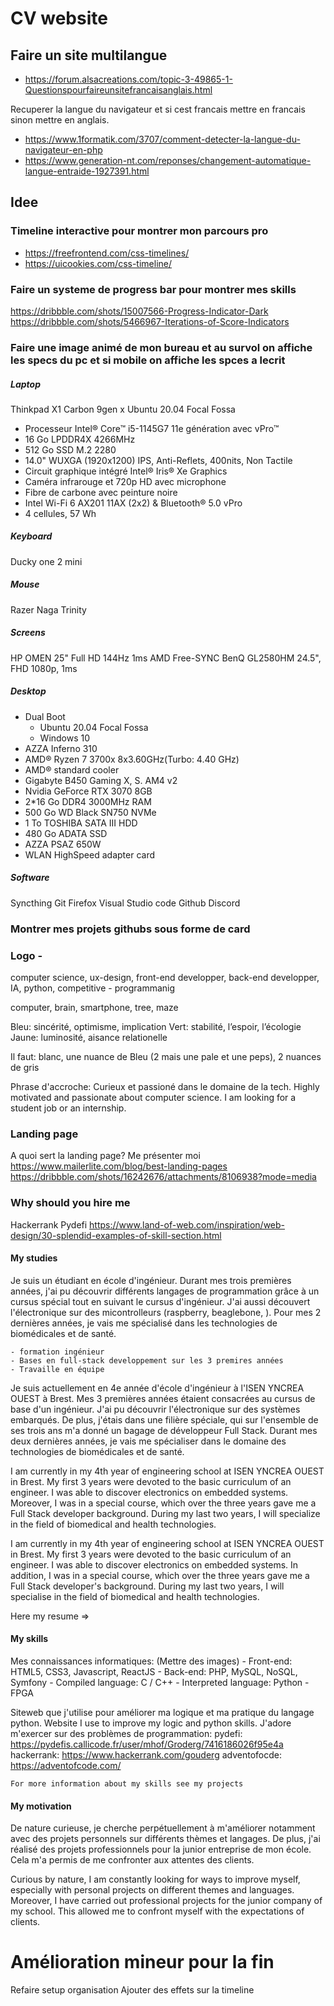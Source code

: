 # CV website

## Faire un site multilangue

 * https://forum.alsacreations.com/topic-3-49865-1-Questionspourfaireunsitefrancaisanglais.html

Recuperer la langue du navigateur et si cest francais mettre en francais sinon mettre en anglais.
 * https://www.1formatik.com/3707/comment-detecter-la-langue-du-navigateur-en-php
 * https://www.generation-nt.com/reponses/changement-automatique-langue-entraide-1927391.html

## Idee 

### Timeline interactive pour montrer mon parcours pro

 * https://freefrontend.com/css-timelines/
 * https://uicookies.com/css-timeline/

### Faire un systeme de progress bar pour montrer mes skills
https://dribbble.com/shots/15007566-Progress-Indicator-Dark
https://dribbble.com/shots/5466967-Iterations-of-Score-Indicators

### Faire une image animé de mon bureau et au survol on affiche les specs du pc et si mobile on affiche les spces a lecrit

##### Laptop
Thinkpad X1 Carbon 9gen x Ubuntu 20.04 Focal Fossa

* Processeur Intel® Core™ i5-1145G7 11e génération avec vPro™
* 16 Go LPDDR4X 4266MHz
* 512 Go SSD M.2 2280
* 14.0" WUXGA (1920x1200) IPS, Anti-Reflets, 400nits, Non Tactile
* Circuit graphique intégré Intel® Iris® Xe Graphics
* Caméra infrarouge et 720p HD avec microphone
* Fibre de carbone avec peinture noire
* Intel Wi-Fi 6 AX201 11AX (2x2) & Bluetooth® 5.0 vPro
* 4 cellules, 57 Wh

##### Keyboard
Ducky one 2 mini

##### Mouse
Razer Naga Trinity

##### Screens
HP OMEN 25" Full HD 144Hz 1ms AMD Free-SYNC
BenQ GL2580HM 24.5", FHD 1080p, 1ms

##### Desktop
* Dual Boot
    - Ubuntu 20.04 Focal Fossa
    - Windows 10
* AZZA Inferno 310
* AMD® Ryzen 7 3700x 8x3.60GHz(Turbo: 4.40 GHz)
* AMD® standard cooler 
* Gigabyte B450 Gaming X, S. AM4 v2
* Nvidia GeForce RTX 3070 8GB
* 2*16 Go DDR4 3000MHz RAM
* 500 Go WD Black SN750 NVMe
* 1 To TOSHIBA SATA III HDD
* 480 Go ADATA SSD
* AZZA PSAZ 650W
* WLAN HighSpeed adapter card

##### Software
Syncthing
Git
Firefox
Visual Studio code
Github
Discord


### Montrer mes projets githubs sous forme de card


### Logo - 
computer science, ux-design, front-end developper, back-end developper, IA, python, competitive - programmanig

computer, brain, smartphone, tree, maze

Bleu: sincérité, optimisme, implication
Vert: stabilité, l’espoir, l’écologie 
Jaune: luminosité, aisance relationelle

Il faut: blanc, une nuance de Bleu (2 mais une pale et une peps), 2 nuances de gris

Phrase d'accroche:
Curieux et passioné dans le domaine de la tech. 
Highly motivated and passionate about computer science. I am looking for a student job or an internship. 


### Landing page

A quoi sert la landing page?
Me présenter moi
https://www.mailerlite.com/blog/best-landing-pages
https://dribbble.com/shots/16242676/attachments/8106938?mode=media


### Why should you hire me

Hackerrank
Pydefi
https://www.land-of-web.com/inspiration/web-design/30-splendid-examples-of-skill-section.html
#### My studies
Je suis un étudiant en école d'ingénieur. Durant mes trois premières années, j'ai pu découvrir différents langages de programmation grâce à un cursus spécial tout en suivant le cursus d'ingénieur.
J'ai aussi découvert l'électronique sur des micontrolleurs (raspberry, beaglebone, ).
Pour mes 2 dernières années, je vais me spécialisé dans les technologies de biomédicales et de santé.


    - formation ingénieur
    - Bases en full-stack developpement sur les 3 premires années
    - Travaille en équipe

Je suis actuellement en 4e année d'école d'ingénieur à l'ISEN YNCREA OUEST à Brest. Mes 3 premières années étaient consacrées au cursus de base d'un ingénieur. J'ai pu découvrir l'électronique sur des systèmes embarqués. De plus, j'étais dans une filière spéciale, qui sur l'ensemble de ses trois ans m'a donné un bagage de développeur Full Stack.
Durant mes deux dernières années, je vais me spécialiser dans le domaine des technologies de biomédicales et de santé.

I am currently in my 4th year of engineering school at ISEN YNCREA OUEST in Brest. My first 3 years were devoted to the basic curriculum of an engineer. I was able to discover electronics on embedded systems. Moreover, I was in a special course, which over the three years gave me a Full Stack developer background.
During my last two years, I will specialize in the field of biomedical and health technologies.

I am currently in my 4th year of engineering school at ISEN YNCREA OUEST in Brest. My first 3 years were devoted to the basic curriculum of an engineer. I was able to discover electronics on embedded systems. In addition, I was in a special course, which over the three years gave me a Full Stack developer's background.
During my last two years, I will specialise in the field of biomedical and health technologies.


Here my resume => 


#### My skills
Mes connaissances informatiques: (Mettre des images)
    - Front-end: HTML5, CSS3, Javascript, ReactJS
    - Back-end: PHP, MySQL, NoSQL, Symfony
    - Compiled language: C / C++
    - Interpreted language: Python
    - FPGA


Siteweb que j'utilise pour améliorer ma logique et ma pratique du langage python.
Website I use to improve my logic and python skills.
J'adore m'exercer sur des problèmes de programmation:
    pydefi: https://pydefis.callicode.fr/user/mhof/Groderg/7416186026f95e4a
    hackerrank: https://www.hackerrank.com/gouderg
    adventofocde: https://adventofcode.com/

    For more information about my skills see my projects

#### My motivation

De nature curieuse, je cherche perpétuellement à m'améliorer notamment avec des projets personnels sur différents thèmes et langages.
De plus, j'ai réalisé des projets professionnels pour la junior entreprise de mon école. Cela m'a permis de me confronter aux attentes des clients.

Curious by nature, I am constantly looking for ways to improve myself, especially with personal projects on different themes and languages.
Moreover, I have carried out professional projects for the junior company of my school. This allowed me to confront myself with the expectations of clients.






# Amélioration mineur pour la fin

Refaire setup organisation
Ajouter des effets sur la timeline